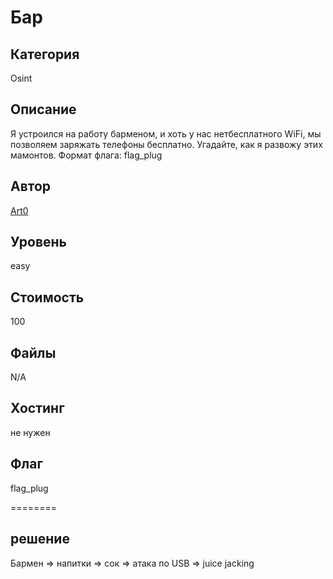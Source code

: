 # Бар


## Категория
Osint
## Описание
Я устроился на работу барменом, и хоть у нас нетбесплатного WiFi, мы позволяем заряжать телефоны бесплатно. Угадайте, как я развожу этих мамонтов.
Формат флага: flag_plug
## Автор
[Art0](https://t.me/vchabk0)
## Уровень
easy
## Стоимость
100
## Файлы
N/A
## Хостинг
не нужен
## Флаг
flag_plug

========
## решение
Бармен => напитки => сок => атака по USB => juice jacking
